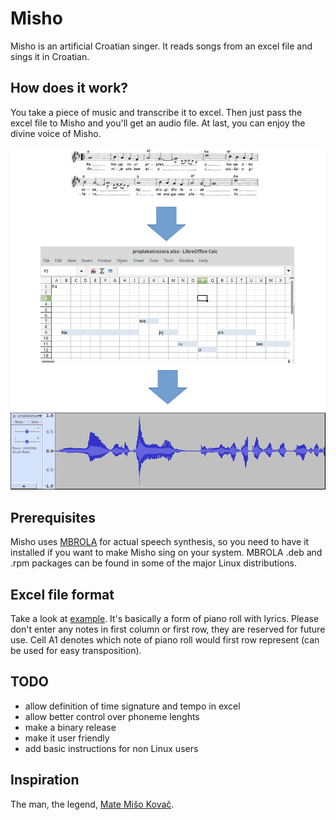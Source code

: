 # Misho

Misho is an artificial Croatian singer. It reads songs from an excel file and sings it in Croatian.

## How does it work?

You take a piece of music and transcribe it to excel. Then just pass the excel file to Misho and you'll get an audio file. At last, you can enjoy the divine voice of Misho.

![Diagram explaining Misho](misho.png)

## Prerequisites

Misho uses [MBROLA](https://github.com/numediart/MBROLA) for actual speech synthesis, so you need to have it installed if you want to make Misho sing on your system.
MBROLA .deb and .rpm packages can be found in some of the major Linux distributions.

## Excel file format

Take a look at [example](example/).
It's basically a form of piano roll with lyrics.
Please don't enter any notes in first column or first row, they are reserved for future use.
Cell A1 denotes which note of piano roll would first row represent (can be used for easy transposition).

## TODO

- allow definition of time signature and tempo in excel
- allow better control over phoneme lenghts
- make a binary release
- make it user friendly
- add basic instructions for non Linux users

## Inspiration

The man, the legend, [Mate Mišo Kovač](https://en.wikipedia.org/wiki/Mi%C5%A1o_Kova%C4%8D).